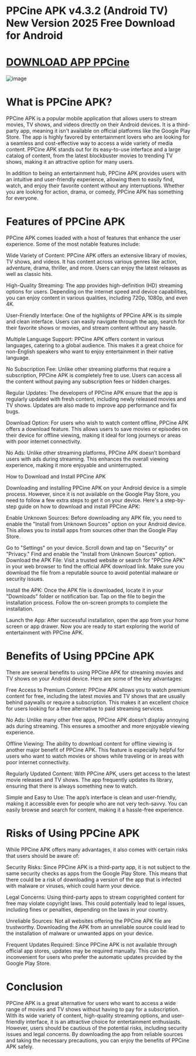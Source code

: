 # PPCine APK v4.3.2 (Android TV) New Version 2025 Free Download for Android  

# [DOWNLOAD APP PPCine](https://bom.so/V2zlds)

![image](https://github.com/user-attachments/assets/32e464aa-97ee-4986-b3fc-508641962326)

# What is PPCine APK?

PPCine APK is a popular mobile application that allows users to stream movies, TV shows, and videos directly on their Android devices. It is a third-party app, meaning it isn't available on official platforms like the Google Play Store. The app is highly favored by entertainment lovers who are looking for a seamless and cost-effective way to access a wide variety of media content. PPCine APK stands out for its easy-to-use interface and a large catalog of content, from the latest blockbuster movies to trending TV shows, making it an attractive option for many users.

In addition to being an entertainment hub, PPCine APK provides users with an intuitive and user-friendly experience, allowing them to easily find, watch, and enjoy their favorite content without any interruptions. Whether you are looking for action, drama, or comedy, PPCine APK has something for everyone.

# Features of PPCine APK

PPCine APK comes loaded with a host of features that enhance the user experience. Some of the most notable features include:

Wide Variety of Content: PPCine APK offers an extensive library of movies, TV shows, and videos. It has content across various genres like action, adventure, drama, thriller, and more. Users can enjoy the latest releases as well as classic hits.

High-Quality Streaming: The app provides high-definition (HD) streaming options for users. Depending on the internet speed and device capabilities, you can enjoy content in various qualities, including 720p, 1080p, and even 4K.

User-Friendly Interface: One of the highlights of PPCine APK is its simple and clean interface. Users can easily navigate through the app, search for their favorite shows or movies, and stream content without any hassle.

Multiple Language Support: PPCine APK offers content in various languages, catering to a global audience. This makes it a great choice for non-English speakers who want to enjoy entertainment in their native language.

No Subscription Fee: Unlike other streaming platforms that require a subscription, PPCine APK is completely free to use. Users can access all the content without paying any subscription fees or hidden charges.

Regular Updates: The developers of PPCine APK ensure that the app is regularly updated with fresh content, including newly released movies and TV shows. Updates are also made to improve app performance and fix bugs.

Download Option: For users who wish to watch content offline, PPCine APK offers a download feature. This allows users to save movies or episodes on their device for offline viewing, making it ideal for long journeys or areas with poor internet connectivity.

No Ads: Unlike other streaming platforms, PPCine APK doesn’t bombard users with ads during streaming. This enhances the overall viewing experience, making it more enjoyable and uninterrupted.

How to Download and Install PPCine APK

Downloading and installing PPCine APK on your Android device is a simple process. However, since it is not available on the Google Play Store, you need to follow a few extra steps to get it on your device. Here's a step-by-step guide on how to download and install PPCine APK:

Enable Unknown Sources: Before downloading any APK file, you need to enable the "Install from Unknown Sources" option on your Android device. This allows you to install apps from sources other than the Google Play Store.

Go to "Settings" on your device.
Scroll down and tap on "Security" or "Privacy."
Find and enable the "Install from Unknown Sources" option.
Download the APK File: Visit a trusted website or search for "PPCine APK" in your web browser to find the official APK download link. Make sure you download the file from a reputable source to avoid potential malware or security issues.

Install the APK: Once the APK file is downloaded, locate it in your "Downloads" folder or notification bar. Tap on the file to begin the installation process. Follow the on-screen prompts to complete the installation.

Launch the App: After successful installation, open the app from your home screen or app drawer. Now you are ready to start exploring the world of entertainment with PPCine APK.

# Benefits of Using PPCine APK

There are several benefits to using PPCine APK for streaming movies and TV shows on your Android device. Here are some of the key advantages:

Free Access to Premium Content: PPCine APK allows you to watch premium content for free, including the latest movies and TV shows that are usually behind paywalls or require a subscription. This makes it an excellent choice for users looking for a free alternative to paid streaming services.

No Ads: Unlike many other free apps, PPCine APK doesn’t display annoying ads during streaming. This ensures a smoother and more enjoyable viewing experience.

Offline Viewing: The ability to download content for offline viewing is another major benefit of PPCine APK. This feature is especially helpful for users who want to watch movies or shows while traveling or in areas with poor internet connectivity.

Regularly Updated Content: With PPCine APK, users get access to the latest movie releases and TV shows. The app frequently updates its library, ensuring that there is always something new to watch.

Simple and Easy to Use: The app’s interface is clean and user-friendly, making it accessible even for people who are not very tech-savvy. You can easily browse and search for content, making it a hassle-free experience.

# Risks of Using PPCine APK

While PPCine APK offers many advantages, it also comes with certain risks that users should be aware of:

Security Risks: Since PPCine APK is a third-party app, it is not subject to the same security checks as apps from the Google Play Store. This means that there could be a risk of downloading a version of the app that is infected with malware or viruses, which could harm your device.

Legal Concerns: Using third-party apps to stream copyrighted content for free may violate copyright laws. This could potentially lead to legal issues, including fines or penalties, depending on the laws in your country.

Unreliable Sources: Not all websites offering the PPCine APK file are trustworthy. Downloading the APK from an unreliable source could lead to the installation of malware or unwanted apps on your device.

Frequent Updates Required: Since PPCine APK is not available through official app stores, updates may be required manually. This can be inconvenient for users who prefer the automatic updates provided by the Google Play Store.

# Conclusion

PPCine APK is a great alternative for users who want to access a wide range of movies and TV shows without having to pay for a subscription. With its wide variety of content, high-quality streaming options, and user-friendly interface, it is an attractive choice for entertainment enthusiasts. However, users should be cautious of the potential risks, including security issues and legal concerns. By downloading the app from reliable sources and taking the necessary precautions, you can enjoy the benefits of PPCine APK safely.
